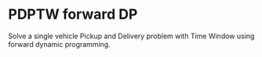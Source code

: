 # PDPTW forward DP
Solve a single vehicle Pickup and Delivery problem with Time Window using forward dynamic programming. 
